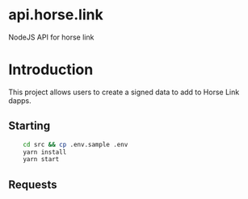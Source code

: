 # api.horse.link
NodeJS API for horse link

# Introduction
This project allows users to create a signed data to add to Horse Link dapps.

## Starting

```bash
    cd src && cp .env.sample .env
    yarn install
    yarn start
```

## Requests
